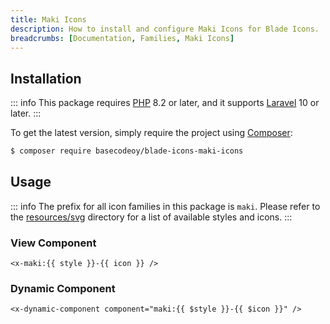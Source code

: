 ```yaml
---
title: Maki Icons
description: How to install and configure Maki Icons for Blade Icons.
breadcrumbs: [Documentation, Families, Maki Icons]
---
```


## Installation

::: info
This package requires [PHP](https://www.php.net/) 8.2 or later, and it supports [Laravel](https://laravel.com/) 10 or later.
:::

To get the latest version, simply require the project using [Composer](https://getcomposer.org/):

```bash
$ composer require basecodeoy/blade-icons-maki-icons
```

## Usage

::: info
The prefix for all icon families in this package is `maki`. Please refer to the [resources/svg](https://github.com/basecodeoy/blade-icons-maki-icons/tree/main/resources/svg) directory for a list of available styles and icons.
:::

### View Component

```blade
<x-maki:{{ style }}-{{ icon }} />
```

### Dynamic Component

```blade
<x-dynamic-component component="maki:{{ $style }}-{{ $icon }}" />
```
